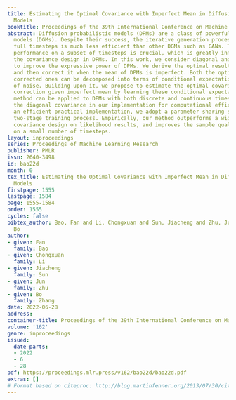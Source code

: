```yaml
---
title: Estimating the Optimal Covariance with Imperfect Mean in Diffusion Probabilistic
  Models
booktitle: Proceedings of the 39th International Conference on Machine Learning
abstract: Diffusion probabilistic models (DPMs) are a class of powerful deep generative
  models (DGMs). Despite their success, the iterative generation process over the
  full timesteps is much less efficient than other DGMs such as GANs. Thus, the generation
  performance on a subset of timesteps is crucial, which is greatly influenced by
  the covariance design in DPMs. In this work, we consider diagonal and full covariances
  to improve the expressive power of DPMs. We derive the optimal result for such covariances,
  and then correct it when the mean of DPMs is imperfect. Both the optimal and the
  corrected ones can be decomposed into terms of conditional expectations over functions
  of noise. Building upon it, we propose to estimate the optimal covariance and its
  correction given imperfect mean by learning these conditional expectations. Our
  method can be applied to DPMs with both discrete and continuous timesteps. We consider
  the diagonal covariance in our implementation for computational efficiency. For
  an efficient practical implementation, we adopt a parameter sharing scheme and a
  two-stage training process. Empirically, our method outperforms a wide variety of
  covariance design on likelihood results, and improves the sample quality especially
  on a small number of timesteps.
layout: inproceedings
series: Proceedings of Machine Learning Research
publisher: PMLR
issn: 2640-3498
id: bao22d
month: 0
tex_title: Estimating the Optimal Covariance with Imperfect Mean in Diffusion Probabilistic
  Models
firstpage: 1555
lastpage: 1584
page: 1555-1584
order: 1555
cycles: false
bibtex_author: Bao, Fan and Li, Chongxuan and Sun, Jiacheng and Zhu, Jun and Zhang,
  Bo
author:
- given: Fan
  family: Bao
- given: Chongxuan
  family: Li
- given: Jiacheng
  family: Sun
- given: Jun
  family: Zhu
- given: Bo
  family: Zhang
date: 2022-06-28
address:
container-title: Proceedings of the 39th International Conference on Machine Learning
volume: '162'
genre: inproceedings
issued:
  date-parts:
  - 2022
  - 6
  - 28
pdf: https://proceedings.mlr.press/v162/bao22d/bao22d.pdf
extras: []
# Format based on citeproc: http://blog.martinfenner.org/2013/07/30/citeproc-yaml-for-bibliographies/
---
```

